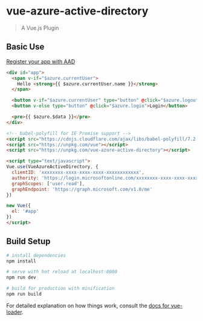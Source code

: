 # vue-azure-active-directory

> A Vue.js Plugin

## Basic Use

[Register your app with AAD](https://docs.microsoft.com/en-us/azure/active-directory/develop/quickstart-register-app)

```html
<div id="app">
  <span v-if="$azure.currentUser">
    Hello <strong>{{ $azure.currentUser.name }}</strong>
  </span>

  <button v-if="$azure.currentUser" type="button" @click="$azure.logout">Logout</button>
  <button v-else type="button" @click="$azure.login">Login</button>

  <pre>{{ $azure.$data }}</pre>
</div>

<!-- babel-polyfill for IE Promise support -->
<script src="https://cdnjs.cloudflare.com/ajax/libs/babel-polyfill/7.2.5/polyfill.min.js"></script>
<script src="https://unpkg.com/vue"></script>
<script src="https://unpkg.com/vue-azure-active-directory"></script>

<script type="text/javascript">
Vue.use(VueAzureActiveDirectory, {
  clientID: 'xxxxxxxx-xxxx-xxxx-xxxx-xxxxxxxxxxxx',
  authority: 'https://login.microsoftonline.com/xxxxxxxx-xxxx-xxxx-xxxx-xxxxxxxxxxxx',
  graphScopes: ['user.read'],
  graphEndpoint: 'https://graph.microsoft.com/v1.0/me'
})

new Vue({
  el: '#app'
})
</script>
```

## Build Setup

``` bash
# install dependencies
npm install

# serve with hot reload at localhost:8080
npm run dev

# build for production with minification
npm run build
```

For detailed explanation on how things work, consult the [docs for vue-loader](http://vuejs.github.io/vue-loader).
